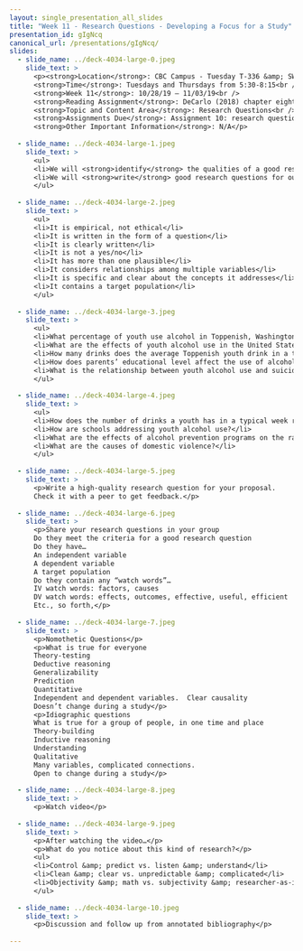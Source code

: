 ```yaml
---
layout: single_presentation_all_slides
title: "Week 11 - Research Questions - Developing a Focus for a Study"
presentation_id: gIgNcq
canonical_url: /presentations/gIgNcq/
slides:
  - slide_name: ../deck-4034-large-0.jpeg
    slide_text: >
      <p><strong>Location</strong>: CBC Campus - Tuesday T-336 &amp; SWL-220<br />
      <strong>Time</strong>: Tuesdays and Thursdays from 5:30-8:15<br />
      <strong>Week 11</strong>: 10/28/19 — 11/03/19<br />
      <strong>Reading Assignment</strong>: DeCarlo (2018) chapter eight<br />
      <strong>Topic and Content Area</strong>: Research Questions<br />
      <strong>Assignments Due</strong>: Assignment 10: research question is due Friday 11/01/19 at 11:55 PM via My Heritage; Assignment 02: reading quiz for chapter eight is due at 5:30 PM prior to class via My Heritage<br />
      <strong>Other Important Information</strong>: N/A</p>
      
  - slide_name: ../deck-4034-large-1.jpeg
    slide_text: >
      <ul>
      <li>We will <strong>identify</strong> the qualities of a good research question.</li>
      <li>We will <strong>write</strong> good research questions for our proposals.</li>
      </ul>
      
  - slide_name: ../deck-4034-large-2.jpeg
    slide_text: >
      <ul>
      <li>It is empirical, not ethical</li>
      <li>It is written in the form of a question</li>
      <li>It is clearly written</li>
      <li>It is not a yes/no</li>
      <li>It has more than one plausible</li>
      <li>It considers relationships among multiple variables</li>
      <li>It is specific and clear about the concepts it addresses</li>
      <li>It contains a target population</li>
      </ul>
      
  - slide_name: ../deck-4034-large-3.jpeg
    slide_text: >
      <ul>
      <li>What percentage of youth use alcohol in Toppenish, Washington?</li>
      <li>What are the effects of youth alcohol use in the United States?</li>
      <li>How many drinks does the average Toppenish youth drink in a typical week?</li>
      <li>How does parents’ educational level affect the use of alcohol among youth in Toppenish, Washington?</li>
      <li>What is the relationship between youth alcohol use and suicide ideation in Toppenish, Washington?</li>
      </ul>
      
  - slide_name: ../deck-4034-large-4.jpeg
    slide_text: >
      <ul>
      <li>How does the number of drinks a youth has in a typical week relate to early initiation of sexual behavior?</li>
      <li>How are schools addressing youth alcohol use?</li>
      <li>What are the effects of alcohol prevention programs on the rate of alcohol use among Toppenish high school students?</li>
      <li>What are the causes of domestic violence?</li>
      </ul>
      
  - slide_name: ../deck-4034-large-5.jpeg
    slide_text: >
      <p>Write a high-quality research question for your proposal.
      Check it with a peer to get feedback.</p>
      
  - slide_name: ../deck-4034-large-6.jpeg
    slide_text: >
      <p>Share your research questions in your group
      Do they meet the criteria for a good research question
      Do they have…
      An independent variable
      A dependent variable
      A target population
      Do they contain any “watch words”…
      IV watch words: factors, causes
      DV watch words: effects, outcomes, effective, useful, efficient
      Etc., so forth,</p>
      
  - slide_name: ../deck-4034-large-7.jpeg
    slide_text: >
      <p>Nomothetic Questions</p>
      <p>What is true for everyone
      Theory-testing
      Deductive reasoning
      Generalizability
      Prediction
      Quantitative
      Independent and dependent variables.  Clear causality
      Doesn’t change during a study</p>
      <p>Idiographic questions
      What is true for a group of people, in one time and place
      Theory-building
      Inductive reasoning
      Understanding
      Qualitative
      Many variables, complicated connections.
      Open to change during a study</p>
      
  - slide_name: ../deck-4034-large-8.jpeg
    slide_text: >
      <p>Watch video</p>
      
  - slide_name: ../deck-4034-large-9.jpeg
    slide_text: >
      <p>After watching the video…</p>
      <p>What do you notice about this kind of research?</p>
      <ul>
      <li>Control &amp; predict vs. listen &amp; understand</li>
      <li>Clean &amp; clear vs. unpredictable &amp; complicated</li>
      <li>Objectivity &amp; math vs. subjectivity &amp; researcher-as-instrument</li>
      </ul>
      
  - slide_name: ../deck-4034-large-10.jpeg
    slide_text: >
      <p>Discussion and follow up from annotated bibliography</p>
      
---
```

